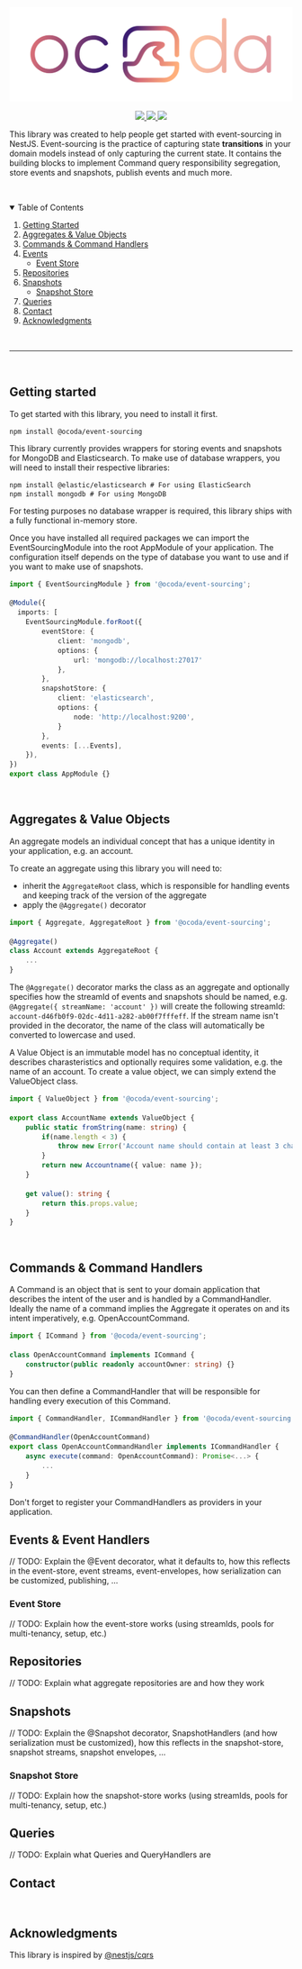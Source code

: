<p align="center">
	<a href="http://ocoda.io/" target="blank"><img src="https://github.com/ocoda/.github/raw/master/assets/ocoda_logo_full_gradient.svg" width="600" alt="Ocoda Logo" /></a>
</p>

<p align="center">
	<a href="https://dl.circleci.com/status-badge/redirect/gh/ocoda/event-sourcing/tree/master">
		<img src="https://dl.circleci.com/status-badge/img/gh/ocoda/event-sourcing/tree/master.svg?style=shield&circle-token=a100516020508c3af55331a6000b671c6bc94f62">
	</a>
	<a href="https://codecov.io/gh/ocoda/event-sourcing">
		<img src="https://codecov.io/gh/ocoda/event-sourcing/branch/master/graph/badge.svg?token=D6BRXUY0J8">
	</a>
	<a href="https://github.com/ocoda/event-sourcing/blob/master/LICENSE.md">
		<img src="https://img.shields.io/badge/License-MIT-green.svg">
	</a>
</p>

This library was created to help people get started with event-sourcing in NestJS. Event-sourcing is the practice of capturing state **transitions** in your domain models instead of only capturing the current state. It contains the building blocks to implement Command query responsibility segregation, store events and snapshots, publish events and much more.

&nbsp;
<details open>
  <summary>Table of Contents</summary>
  <ol>
    <li><a href="#getting-started">Getting Started</a></li>
    <li><a href="#aggregates-&-value-objects">Aggregates & Value Objects</a></li>
    <li><a href="#commands-&-command-handlers">Commands & Command Handlers</a></li>
    <li>
		<a href="#events-&-event-handlers">Events</a>
		<ul>
        	<li><a href="#event-store">Event Store</a></li>
      </ul>
	</li>
    <li><a href="#repositories">Repositories</a></li>
	<li>
		<a href="#snapshots">Snapshots</a>
		<ul>
        	<li><a href="#snapshot-store">Snapshot Store</a></li>
      </ul>
	</li>
    <li><a href="#queries">Queries</a></li>
    <li><a href="#contact">Contact</a></li>
    <li><a href="#acknowledgments">Acknowledgments</a></li>
  </ol>
</details>
&nbsp;
<hr/>
&nbsp;

## Getting started
To get started with this library, you need to install it first.
```
npm install @ocoda/event-sourcing
```
This library currently provides wrappers for storing events and snapshots for MongoDB and Elasticsearch. To make use of database wrappers, you will need to install their respective libraries:
```
npm install @elastic/elasticsearch # For using ElasticSearch
npm install mongodb # For using MongoDB
```
For testing purposes no database wrapper is required, this library ships with a fully functional in-memory store.

Once you have installed all required packages we can import the EventSourcingModule into the root AppModule of your application. The configuration itself depends on the type of database you want to use and if you want to make use of snapshots.
```typescript
import { EventSourcingModule } from '@ocoda/event-sourcing';

@Module({
  imports: [
    EventSourcingModule.forRoot({
		eventStore: {
			client: 'mongodb',
			options: { 
				url: 'mongodb://localhost:27017' 
			},
		},
		snapshotStore: {
			client: 'elasticsearch',
			options: {
				node: 'http://localhost:9200',
			}
		},
		events: [...Events],
    }),
})
export class AppModule {}
```
&nbsp;

## Aggregates & Value Objects
An aggregate models an individual concept that has a unique identity in your application, e.g. an account.

To create an aggregate using this library you will need to:
- inherit the `AggregateRoot` class, which is responsible for handling events and keeping track of the version of the aggregate
- apply the `@Aggregate()` decorator

```typescript
import { Aggregate, AggregateRoot } from '@ocoda/event-sourcing';

@Aggregate()
class Account extends AggregateRoot {
	...
}
```

The `@Aggregate()` decorator marks the class as an aggregate and optionally specifies how the streamId of events and snapshots should be named, e.g. `@Aggregate({ streamName: 'account' })` will create the following streamId: `account-d46fb0f9-02dc-4d11-a282-ab00f7fffeff`. If the stream name isn't provided in the decorator, the name of the class will automatically be converted to lowercase and used.

A Value Object is an immutable model has no conceptual identity, it describes charasteristics and optionally requires some validation, e.g. the name of an account. To create a value object, we can simply extend the ValueObject class.

```typescript
import { ValueObject } from '@ocoda/event-sourcing';

export class AccountName extends ValueObject {
	public static fromString(name: string) {
		if(name.length < 3) {
			throw new Error('Account name should contain at least 3 characters');
		}
		return new Accountname({ value: name });
	}

	get value(): string {
		return this.props.value;
	}
}
```
&nbsp;

## Commands & Command Handlers
A Command is an object that is sent to your domain application that describes the intent of the user and is handled by a CommandHandler. Ideally the name of a command implies the Aggregate it operates on and its intent imperatively, e.g. OpenAccountCommand.

```typescript
import { ICommand } from '@ocoda/event-sourcing';

class OpenAccountCommand implements ICommand {
	constructor(public readonly accountOwner: string) {}
}
```

You can then define a CommandHandler that will be responsible for handling every execution of this Command.

```typescript
import { CommandHandler, ICommandHandler } from '@ocoda/event-sourcing';

@CommandHandler(OpenAccountCommand)
export class OpenAccountCommandHandler implements ICommandHandler {
	async execute(command: OpenAccountCommand): Promise<...> {
		...
	}
}

```

Don't forget to register your CommandHandlers as providers in your application.
&nbsp;

## Events & Event Handlers
// TODO: Explain the @Event decorator, what it defaults to, how this reflects in the event-store, event streams, event-envelopes, how serialization can be customized, publishing, ...

### Event Store
// TODO: Explain how the event-store works (using streamIds, pools for multi-tenancy, setup, etc.)
&nbsp;

## Repositories
// TODO: Explain what aggregate repositories are and how they work
&nbsp;

## Snapshots
// TODO: Explain the @Snapshot decorator, SnapshotHandlers (and how serialization must be customized), how this reflects in the snapshot-store, snapshot streams, snapshot envelopes, ...

### Snapshot Store
// TODO: Explain how the snapshot-store works (using streamIds, pools for multi-tenancy, setup, etc.)
&nbsp;

## Queries
// TODO: Explain what Queries and QueryHandlers are
&nbsp;

## Contact
&nbsp;

## Acknowledgments

This library is inspired by [@nestjs/cqrs](https://github.com/nestjs/cqrs)